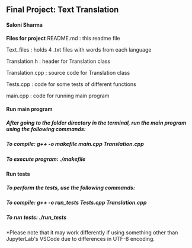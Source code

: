 ## **Final Project: Text Translation**
#### Saloni Sharma

**Files for project**
README.md       : this readme file

Text_files      : holds 4 .txt files with words from each language

Translation.h   : header for Translation class

Translation.cpp : source code for Translation class

Tests.cpp       : code for some tests of different functions

main.cpp        : code for running main program


#### **Run main program**
##### _After going to the folder directory in the terminal, run the main program using the following commands:_
##### To compile: g++ -o makefile main.cpp Translation.cpp
##### To execute program: ./makefile


#### **Run tests**
##### _To perform the tests, use the following commands:_
##### To compile: g++ -o run_tests Tests.cpp Translation.cpp
##### To run tests: ./run_tests



 
*Please note that it may work differently if using something other than JupyterLab's VSCode due to differences in UTF-8 encoding.
